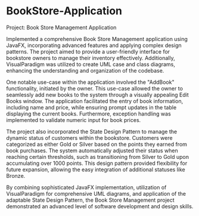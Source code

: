 # BookStore-Application
Project: Book Store Management Application

Implemented a comprehensive Book Store Management application using JavaFX, incorporating advanced features and applying complex design patterns. The project aimed to provide a user-friendly interface for bookstore owners to manage their inventory effectively. Additionally, VisualParadigm was utilized to create UML case and class diagrams, enhancing the understanding and organization of the codebase.

One notable use-case within the application involved the "AddBook" functionality, initiated by the owner. This use-case allowed the owner to seamlessly add new books to the system through a visually appealing Edit Books window. The application facilitated the entry of book information, including name and price, while ensuring prompt updates in the table displaying the current books. Furthermore, exception handling was implemented to validate numeric input for book prices.

The project also incorporated the State Design Pattern to manage the dynamic status of customers within the bookstore. Customers were categorized as either Gold or Silver based on the points they earned from book purchases. The system automatically adjusted their status when reaching certain thresholds, such as transitioning from Silver to Gold upon accumulating over 1000 points. This design pattern provided flexibility for future expansion, allowing the easy integration of additional statuses like Bronze.

By combining sophisticated JavaFX implementation, utilization of VisualParadigm for comprehensive UML diagrams, and application of the adaptable State Design Pattern, the Book Store Management project demonstrated an advanced level of software development and design skills.
